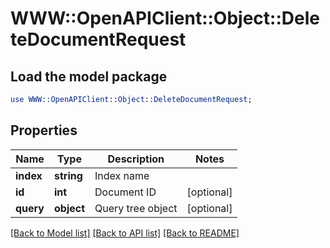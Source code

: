 # WWW::OpenAPIClient::Object::DeleteDocumentRequest

## Load the model package
```perl
use WWW::OpenAPIClient::Object::DeleteDocumentRequest;
```

## Properties
Name | Type | Description | Notes
------------ | ------------- | ------------- | -------------
**index** | **string** | Index name | 
**id** | **int** | Document ID | [optional] 
**query** | **object** | Query tree object | [optional] 

[[Back to Model list]](../README.md#documentation-for-models) [[Back to API list]](../README.md#documentation-for-api-endpoints) [[Back to README]](../README.md)


